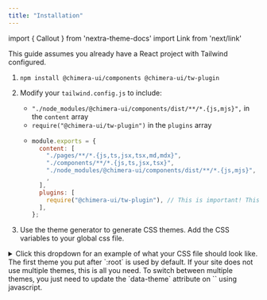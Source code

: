 ```yaml
---
title: "Installation"
---
```


import { Callout } from 'nextra-theme-docs'
import Link from 'next/link'

This guide assumes you already have a React project with Tailwind configured.

1. `npm install @chimera-ui/components @chimera-ui/tw-plugin`
2. Modify your `tailwind.config.js` to include:

   - `"./node_modules/@chimera-ui/components/dist/**/*.{js,mjs}",` in the `content` array
   - `require("@chimera-ui/tw-plugin")` in the `plugins` array
   - ```js
     module.exports = {
       content: [
         "./pages/**/*.{js,ts,jsx,tsx,md,mdx}",
         "./components/**/*.{js,ts,jsx,tsx}",
         "./node_modules/@chimera-ui/components/dist/**/*.{js,mjs}", // This line is important! If you don't include this, Chimera's styles will be purged
         ,
       ],
       plugins: [
         require("@chimera-ui/tw-plugin"), // This is important! This extends your tailwind theme to consume the CSS variables.
       ],
     };
     ```

3. Use the <Link href="/docs/theme" className="text-primary underline">theme generator</Link> to generate CSS themes. Add the CSS variables to your global css file.

<details>
<summary>Click this dropdown for an example of what your CSS file should look like. The first theme you put after `:root` is used by default. If your site does not use multiple themes, this is all you need. To switch between multiple themes, you just need to update the `data-theme` attribute on `<html>` using javascript.</summary>

```

@tailwind base;
@tailwind components;
@tailwind utilities;

@layer base {
:root,
html[data-theme="tresleches"] {
--base: hsl(60, 20%, 98%);
--base-2: hsl(54, 38%, 95%);
--base-3: hsl(51, 59%, 93%);
--base-content: hsl(0, 0%, 25%);
--base-content-2: hsl(0, 0%, 45%);
--base-content-3: hsl(0, 0%, 75%);
--base-content-contrast: hsl(0, 0%, 100%);
--overlay: hsl(60, 20%, 95%);
--overlay-2: hsl(60, 5%, 96%);
--overlay-3: hsl(49, 50%, 94%);
--overlay-focus: hsl(49, 50%, 94%);
--overlay-content: hsl(0, 0%, 25%);
--overlay-content-2: hsl(0, 0%, 40%);
--overlay-content-3: hsl(0, 0%, 60%);
--overlay-content-contrast: hsl(0, 0%, 100%);
--input: hsl(0, 0%, 100%);
--input-content: hsl(0, 0%, 45%);
--input-content-2: hsl(0, 0%, 30%);
--line: hsl(51, 59%, 83%);
--line-focus: hsl(51, 59%, 83%);
--primary: hsl(0, 57%, 36%);
--primary-focus: hsl(0, 68%, 28%);
--primary-subtle: hsl(0, 27%, 76%);
--primary-subtle-content: hsl(0, 0%, 15%);
--primary-content: hsl(0, 0%, 100%);
--primary-content-contrast: hsl(0, 0%, 0%);
--secondary: hsl(210, 64%, 36%);
--secondary-focus: hsl(210, 76%, 26%);
--secondary-subtle: hsl(210, 41%, 73%);
--secondary-content: hsl(0, 0%, 100%);
--secondary-subtle-content: hsl(0, 0%, 15%);
--secondary-content-contrast: hsl(0, 0%, 0%);
--info: hsl(212, 50%, 40%);
--info-focus: hsl(212, 77%, 31%);
--info-subtle: hsl(212, 75%, 75%);
--info-subtle-content: hsl(0, 0%, 15%);
--primary-subtle-content: hsl(0, 0%, 15%);
--info-content: hsl(0, 0%, 100%);
--info-content-contrast: hsl(212, 70%, 10%);
--success: hsl(159, 61%, 41%);
--success-focus: hsl(159, 90%, 24%);
--success-subtle: hsl(159, 42%, 72%);
--success-subtle-content: hsl(0, 0%, 15%);
--success-content: hsl(0, 0%, 100%);
--success-content-contrast: hsl(159, 76%, 16%);
--error: hsl(0, 75%, 42%);
--error-focus: hsl(354, 90%, 27%);
--error-subtle: hsl(355, 80%, 81%);
--error-subtle-content: hsl(0, 0%, 15%);
--error-content: hsl(0, 0%, 100%);
--error-content-contrast: hsl(355, 93%, 17%);
--warning: hsl(47, 95%, 55%);
--warning-focus: hsl(47, 100%, 45%);
--warning-subtle: hsl(48, 42%, 84%);
--warning-subtle-content: hsl(0, 0%, 15%);
--warning-content: hsl(0, 0%, 15%);
--warning-content-contrast: hsl(0, 0%, 15%);
}

html[data-theme="zookeper"] {
--base: #d6c5aa;
--base-2: #c3b091;
--base-3: #b09d7e;
--base-content: hsl(99, 26%, 13%);
--base-content-2: hsl(128, 37%, 15%);
--base-content-3: hsl(128, 42%, 18%);
--base-content-contrast: hsl(200, 100%, 95%);
--overlay: #c8b28e;
--overlay-2: #cab187;
--overlay-3: #ae946b;
--overlay-content: hsl(120, 25%, 14%);
--overlay-content-2: hsl(116, 22%, 14%);
--overlay-content-3: hsl(127, 48%, 25%);
--overlay-content-contrast: hsl(220, 100%, 95%);
--input: #ddccae;
--input-content: #322d25;
--line: #a4844d;
--primary: hsl(104, 17%, 32%);
--primary-focus: hsl(104, 17%, 32%);
--primary-subtle: hsl(103, 6%, 45%);
--primary-content: hsl(0, 0%, 100%);
--primary-content-contrast: hsl(0, 0%, 0%);
--secondary: hsl(25, 81%, 35%);
--secondary-focus: hsl(25, 90%, 24%);
--secondary-subtle: hsl(25, 50%, 53%);
--secondary-content: hsl(280, 100%, 15%);
--secondary-content-contrast: hsl(280, 100%, 95%);
--info: hsl(212, 50%, 40%);
--info-focus: hsl(212, 77%, 31%);
--info-subtle: hsl(212, 75%, 75%);
--info-content: hsl(0, 0%, 100%);
--info-content-contrast: hsl(212, 98%, 16%);
--success: hsl(159, 61%, 41%);
--success-focus: hsl(159, 90%, 24%);
--success-subtle: hsl(159, 42%, 72%);
--success-content: hsl(0, 0%, 100%);
--success-content-contrast: hsl(159, 76%, 16%);
--error: hsl(0, 75%, 42%);
--error-focus: hsl(354, 90%, 27%);
--error-subtle: hsl(355, 80%, 81%);
--error-content: hsl(0, 0%, 100%);
--error-content-contrast: hsl(355, 93%, 17%);
--warning: hsl(47, 95%, 55%);
--warning-focus: hsl(47, 100%, 45%);
--warning-subtle: hsl(48, 42%, 84%);
--warning-content: hsl(0, 0%, 15%);
--warning-content-contrast: hsl(0, 0%, 15%);
}

```

</details>
